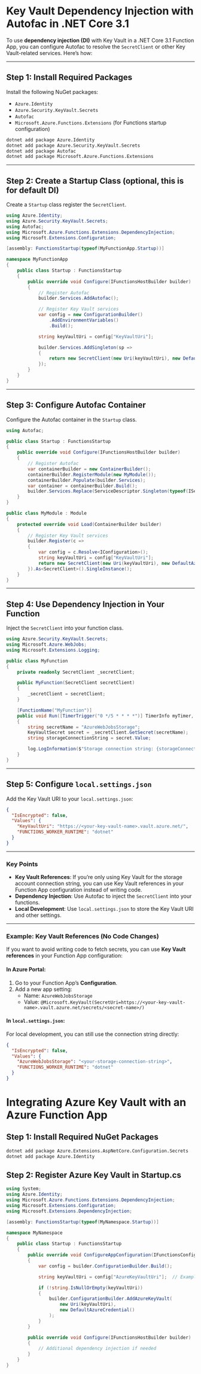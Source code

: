 # Key Vault Dependency Injection with Autofac in .NET Core 3.1

To use **dependency injection (DI)** with Key Vault in a .NET Core 3.1 Function App, you can configure Autofac to resolve the `SecretClient` or other Key Vault-related services. Here’s how:

---
## **Step 1: Install Required Packages**
Install the following NuGet packages:
- `Azure.Identity`
- `Azure.Security.KeyVault.Secrets`
- `Autofac`
- `Microsoft.Azure.Functions.Extensions` (for Functions startup configuration)

```bash
dotnet add package Azure.Identity
dotnet add package Azure.Security.KeyVault.Secrets
dotnet add package Autofac
dotnet add package Microsoft.Azure.Functions.Extensions
```

---
## **Step 2: Create a Startup Class** (optional, this is for default DI)
Create a `Startup` class register the `SecretClient`.

```csharp
using Azure.Identity;
using Azure.Security.KeyVault.Secrets;
using Autofac;
using Microsoft.Azure.Functions.Extensions.DependencyInjection;
using Microsoft.Extensions.Configuration;

[assembly: FunctionsStartup(typeof(MyFunctionApp.Startup))]

namespace MyFunctionApp
{
    public class Startup : FunctionsStartup
    {
        public override void Configure(IFunctionsHostBuilder builder)
        {
            // Register Autofac
            builder.Services.AddAutofac();

            // Register Key Vault services
            var config = new ConfigurationBuilder()
                .AddEnvironmentVariables()
                .Build();

            string keyVaultUri = config["KeyVaultUri"];

            builder.Services.AddSingleton(sp =>
            {
                return new SecretClient(new Uri(keyVaultUri), new DefaultAzureCredential());
            });
        }
    }
}
```

---
## **Step 3: Configure Autofac Container**
Configure the Autofac container in the `Startup` class.

```csharp
using Autofac;

public class Startup : FunctionsStartup
{
    public override void Configure(IFunctionsHostBuilder builder)
    {
        // Register Autofac
        var containerBuilder = new ContainerBuilder();
        containerBuilder.RegisterModule(new MyModule());
        containerBuilder.Populate(builder.Services);
        var container = containerBuilder.Build();
        builder.Services.Replace(ServiceDescriptor.Singleton(typeof(IServiceProviderFactory<ContainerBuilder>), new AutofacServiceProviderFactory(containerBuilder));
    }
}

public class MyModule : Module
{
    protected override void Load(ContainerBuilder builder)
    {
        // Register Key Vault services
        builder.Register(c =>
        {
            var config = c.Resolve<IConfiguration>();
            string keyVaultUri = config["KeyVaultUri"];
            return new SecretClient(new Uri(keyVaultUri), new DefaultAzureCredential());
        }).As<SecretClient>().SingleInstance();
    }
}
```

---

## **Step 4: Use Dependency Injection in Your Function**
Inject the `SecretClient` into your function class.

```csharp
using Azure.Security.KeyVault.Secrets;
using Microsoft.Azure.WebJobs;
using Microsoft.Extensions.Logging;

public class MyFunction
{
    private readonly SecretClient _secretClient;

    public MyFunction(SecretClient secretClient)
    {
        _secretClient = secretClient;
    }

    [FunctionName("MyFunction")]
    public void Run([TimerTrigger("0 */5 * * * *")] TimerInfo myTimer, ILogger log)
    {
        string secretName = "AzureWebJobsStorage";
        KeyVaultSecret secret = _secretClient.GetSecret(secretName);
        string storageConnectionString = secret.Value;

        log.LogInformation($"Storage connection string: {storageConnectionString}");
    }
}
```

---

## **Step 5: Configure `local.settings.json`**
Add the Key Vault URI to your `local.settings.json`:

```json
{
  "IsEncrypted": false,
  "Values": {
    "KeyVaultUri": "https://<your-key-vault-name>.vault.azure.net/",
    "FUNCTIONS_WORKER_RUNTIME": "dotnet"
  }
}
```

---

### **Key Points**
- **Key Vault References**: If you’re only using Key Vault for the storage account connection string, you can use Key Vault references in your Function App configuration instead of writing code.
- **Dependency Injection**: Use Autofac to inject the `SecretClient` into your functions.
- **Local Development**: Use `local.settings.json` to store the Key Vault URI and other settings.

---

### **Example: Key Vault References (No Code Changes)**
If you want to avoid writing code to fetch secrets, you can use **Key Vault references** in your Function App configuration:

#### **In Azure Portal**:
1. Go to your Function App’s **Configuration**.
2. Add a new app setting:
   - Name: `AzureWebJobsStorage`
   - Value: `@Microsoft.KeyVault(SecretUri=https://<your-key-vault-name>.vault.azure.net/secrets/<secret-name>/)`

#### **In `local.settings.json`**:
For local development, you can still use the connection string directly:

```json
{
  "IsEncrypted": false,
  "Values": {
    "AzureWebJobsStorage": "<your-storage-connection-string>",
    "FUNCTIONS_WORKER_RUNTIME": "dotnet"
  }
}
```

# Integrating Azure Key Vault with an Azure Function App
## Step 1: Install Required NuGet Packages
```sh
dotnet add package Azure.Extensions.AspNetCore.Configuration.Secrets
dotnet add package Azure.Identity
```
## Step 2: Register Azure Key Vault in Startup.cs
```c#
using System;
using Azure.Identity;
using Microsoft.Azure.Functions.Extensions.DependencyInjection;
using Microsoft.Extensions.Configuration;
using Microsoft.Extensions.DependencyInjection;

[assembly: FunctionsStartup(typeof(MyNamespace.Startup))]

namespace MyNamespace
{
    public class Startup : FunctionsStartup
    {
        public override void ConfigureAppConfiguration(IFunctionsConfigurationBuilder builder)
        {
            var config = builder.ConfigurationBuilder.Build();

            string keyVaultUri = config["AzureKeyVaultUri"];  // Example: "https://myvault.vault.azure.net/"

            if (!string.IsNullOrEmpty(keyVaultUri))
            {
                builder.ConfigurationBuilder.AddAzureKeyVault(
                    new Uri(keyVaultUri),
                    new DefaultAzureCredential()
                );
            }
        }

        public override void Configure(IFunctionsHostBuilder builder)
        {
            // Additional dependency injection if needed
        }
    }
}
```